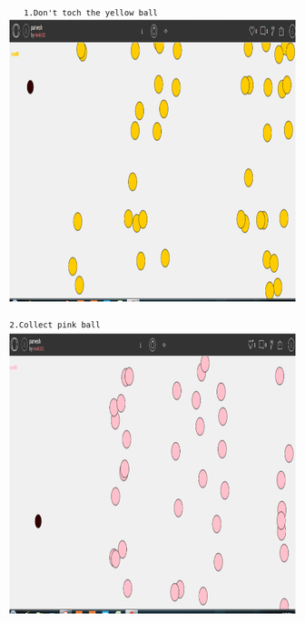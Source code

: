 <!DOCTYPE html>
<html>

   <body>
   <pre>
   1.Don't toch the yellow ball
<img src="https://github.com/vivekpenuli/p5.js/blob/master/lo.PNG" alt="Simply Easy Learning" width="2000"
         height="500">
  
  2.Collect pink ball
  <img src="https://github.com/vivekpenuli/p5.js/blob/master/ca.PNG" alt="Simply Easy Learning" width="2000"
         height="500">
  
  </pre>
   </body>
</html>
